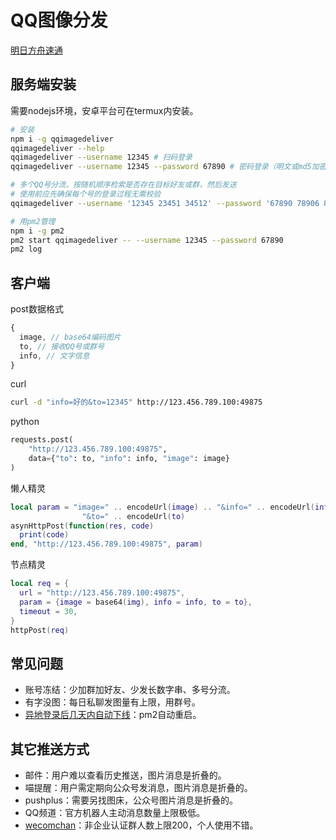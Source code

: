 # QQ图像分发

[明日方舟速通](https://github.com/tkkcc/arknights)

## 服务端安装

需要nodejs环境，安卓平台可在termux内安装。

```sh
# 安装
npm i -g qqimagedeliver
qqimagedeliver --help
qqimagedeliver --username 12345 # 扫码登录
qqimagedeliver --username 12345 --password 67890 # 密码登录（明文或md5加密结果）

# 多个QQ号分流，按随机顺序检索是否存在目标好友或群，然后发送
# 使用前应先确保每个号的登录过程无需校验
qqimagedeliver --username '12345 23451 34512' --password '67890 78906 89067' --maxtry=2 --loglevel=warn

# 用pm2管理
npm i -g pm2
pm2 start qqimagedeliver -- --username 12345 --password 67890
pm2 log
```

## 客户端

post数据格式
```js
{
  image, // base64编码图片
  to, // 接收QQ号或群号
  info, // 文字信息
} 
```

curl
```sh
curl -d "info=好的&to=12345" http://123.456.789.100:49875
```

python
```python
requests.post(
    "http://123.456.789.100:49875",
    data={"to": to, "info": info, "image": image}
)
```

懒人精灵
```lua
local param = "image=" .. encodeUrl(image) .. "&info=" .. encodeUrl(info)
                "&to=" .. encodeUrl(to)
asynHttpPost(function(res, code)
  print(code)
end, "http://123.456.789.100:49875", param)
```

节点精灵
```lua
local req = {
  url = "http://123.456.789.100:49875",
  param = {image = base64(img), info = info, to = to},
  timeout = 30,
}
httpPost(req)
```

## 常见问题

- 账号冻结：少加群加好友、少发长数字串、多号分流。
- 有字没图：每日私聊发图量有上限，用群号。
- [异地登录后几天内自动下线](https://github.com/takayama-lily/oicq/issues/212)：pm2自动重启。

## 其它推送方式

- 邮件：用户难以查看历史推送，图片消息是折叠的。
- 喵提醒：用户需定期向公众号发消息，图片消息是折叠的。
- pushplus：需要另找图床，公众号图片消息是折叠的。
- QQ频道：官方机器人主动消息数量上限极低。
- [wecomchan](https://github.com/easychen/wecomchan)：非企业认证群人数上限200，个人使用不错。
